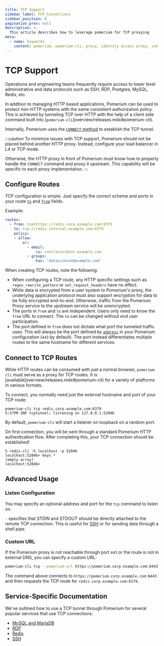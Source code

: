 ```yaml
---
title: TCP Support
sidebar_label: TCP Connections
sidebar_position: 6
pagination_prev: null
description: >-
  This article describes how to leverage pomerium for TCP proxying
meta:
  - name: keywords
    content: pomerium, pomerium-cli, proxy, identity access proxy, ssh, tcp, postgres, database, redis, mysql, application, non http, tunnel
---
```


# TCP Support

Operations and engineering teams frequently require access to lower level administrative and data protocols such as SSH, RDP, Postgres, MySQL, Redis, etc.

In addition to managing HTTP based applications, Pomerium can be used to protect non-HTTP systems with the same consistent authorization policy. This is achieved by tunneling TCP over HTTP with the help of a client side command built into [`pomerium-cli`]overview/releases.mdx#pomerium-cli).


Internally, Pomerium uses the [`CONNECT` method](https://developer.mozilla.org/en-US/docs/Web/HTTP/Methods/CONNECT) to establish the TCP tunnel.

:::caution
To minimize issues with TCP support, Pomerium should not be placed behind another HTTP proxy.  Instead, configure your load balancer in L4 or TCP mode.

Otherwise, the HTTP proxy in front of Pomerium must know how to properly handle the `CONNECT` command and proxy it upstream.  This capability will be specific to each proxy implementation.
:::

## Configure Routes

TCP configuration is simple. Just specify the correct scheme and ports in your route [`to`](/docs/reference/routes/to) and [`from`](/docs/reference/routes/from) fields.

Example:
```yaml
routes:
  - from: tcp+https://redis.corp.example.com:6379
    to: tcp://redis.internal.example.com:6379
    policy:
    - allow:
        or:
          - email:
              is: contractor@not-example.com
          - groups:
              has: "datascience@example.com"
```

When creating TCP routes, note the following:

- When configuring a TCP route, any HTTP specific settings such as `regex_rewrite_pattern` or `set_request_headers` have no effect.
- While data is encrypted from a user system to Pomerium's proxy, the underlying application protocol must also support encryption for data to be fully encrypted end-to-end. Otherwise, traffic from the Pomerium Proxy service to the upstream service will be unencrypted.
- The ports in `from` and `to` are independent.  Users only need to know the `from` URL to connect.  The `to` can be changed without end user participation.
- The port defined in `from` does not dictate what port the tunneled traffic uses. This will always be the port defined by [`address`](/docs/reference/address) in your Pomerium configuration (`443` by default). The port instead differentiates multiple routes to the same hostname for different services.

## Connect to TCP Routes

While HTTP routes can be consumed with just a normal browser, `pomerium-cli` must serve as a proxy for TCP routes.  It is [available]overview/releases.mdx#pomerium-cli) for a variety of platforms in various formats.

To connect, you normally need just the external hostname and port of your TCP route:

```bash{1}
pomerium-cli tcp redis.corp.example.com:6379
5:57PM INF tcptunnel: listening on 127.0.0.1:52046
```

By default, `pomerium-cli` will start a listener on loopback on a random port.

On first connection, you will be sent through a standard Pomerium HTTP authentication flow.  After completing this, your TCP connection should be established!

```bash{1}
% redis-cli -h localhost -p 52046
localhost:52046> keys *
(empty array)
localhost:52046>
```

## Advanced Usage

### Listen Configuration

You may specify an optional address and port for the `tcp` command to listen on.

`-` specifies that STDIN and STDOUT should be directly attached to the remote TCP connection.  This is useful for [SSH](examples/ssh#tunnel-and-connect-simultaneously) or for sending data through a shell pipe.

### Custom URL

If the Pomerium proxy is not reachable through port `443` or the route is not in external DNS, you can specify a custom URL:

```bash
pomerium-cli tcp --pomerium-url https://pomerium.corp.example.com:8443 redis.corp.example.com:6379
```

The command above connects to `https://pomerium.corp.example.com:8443` and then requests the TCP route for `redis.corp.example.com:6379`.

## Service-Specific Documentation

We've outlined how to use a TCP tunnel through Pomerium for several popular services that use TCP connections:

- [MySQL and MariaDB](examples/mysql)
- [RDP](examples/rdp)
- [Redis](examples/redis)
- [SSH](examples/ssh)
